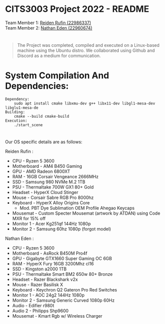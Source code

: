 # CITS3003 Project 2022 - README


Team Member 1:	[Reiden Rufin (22986337)](https://github.com/Spelljinxer)  <br>
Team Member 2:	[Nathan Eden (22960674)](https://github.com/NEDEN249) 

#

> The Project was completed, compiled and executed on a Linux-based machine using the Ubuntu distro. We collaborated using Github and Discord as a medium for communication. 
#
# System Compilation And Dependencies:
	Dependency:
		sudo apt install cmake libxmu-dev g++ libx11-dev libgl1-mesa-dev libglu1-mesa-de
	Building:
		cmake --build cmake-build
	Execution:
		./start_scene
#
Our OS specific details are as follows:

Reiden Rufin : <br>
- CPU - Ryzen 5 3600<br>
- Motherboard - AM4 B450 Gaming<br>
- GPU - AMD Radeon 6800XT<br>
- RAM - 16GB Corsair Vengeance 2666MHz<br>
- SSD - Samsung 980 NVMe M.2 1TB<br>
- PSU - Thermaltake 700W GX1 80+ Gold<br>
- Headset - HyperX Cloud Stinger<br>
- Mouse - Corsair Sabre RGB Pro 8000hz<br>
- Keyboard - HyperX Alloy Origins Core<br>
  - Mod. PBT Dye Sublimation OEM Profile Ahegao Keycaps<br>
- Mousemat - Custom Specter Mousemat (artwork by ATDAN) using Code MXR for 15% off<br>
- Monitor 1 - Acer Kg251qf 144Hz 1080p<br>
- Monitor 2 - Samsung 60hz 1080p (forgot model)<br>

Nathan Eden : <br>
- CPU - Ryzen 5 3600<br>
- Motherboard - AsRock B450M Pro4f<br>
- GPU - Gigabyte GTX1660 Super Gaming OC 6GB<br>
- RAM - HyperX Fury 16GB 3200Mhz cl16<br>
- SSD - Kingston a2000 1TB<br>
- PSU - Thermaltake Smart BM2 650w 80+ Bronze<br>
- Headset - Razer Blackshark v2x<br>
- Mouse - Razer Basilisk X<br>
- Keyboard - Keychron Q2 Gateron Pro Red Switches<br>
- Monitor 1 - AOC 24g2 144Hz 1080p<br>
- Monitor 2 - Samsung Generic Curved 1080p 60Hz<br>
- Audio - Edifier r980t<br>
- Audio 2 - Philipps Shp9600<br>
- Mousemat - Kmart Rgb w/ Wireless Charger<br>
